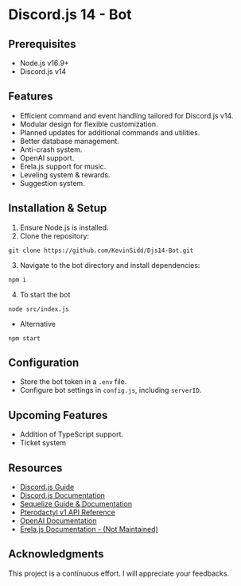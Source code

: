 # Discord.js 14 - Bot

## Prerequisites
- Node.js v16.9+
- Discord.js v14

## Features
- Efficient command and event handling tailored for Discord.js v14.
- Modular design for flexible customization.
- Planned updates for additional commands and utilities.
- Better database management.
- Anti-crash system.
- OpenAI support.
- Erela.js support for music.
- Leveling system & rewards.
- Suggestion system.

## Installation & Setup
1. Ensure Node.js is installed.
2. Clone the repository:
```
git clone https://github.com/KevinSidd/Djs14-Bot.git
```
3. Navigate to the bot directory and install dependencies:
```
npm i
```
4. To start the bot
```
node src/index.js
```
- Alternative
```
npm start
```

## Configuration
- Store the bot token in a `.env` file.
- Configure bot settings in `config.js`, including `serverID`.

## Upcoming Features
- Addition of TypeScript support.
- Ticket system

## Resources
- [Discord.js Guide](https://discordjs.guide/#before-you-begin)
- [Discord.js Documentation](https://discord.js.org/docs/packages/discord.js/main)
- [Sequelize Guide & Documentation](https://sequelize.org/docs/v6/getting-started/)
- [Pterodactyl v1 API Reference](https://dashflo.net/docs/api/pterodactyl/v1/)
- [OpenAI Documentation](https://platform.openai.com/docs/introduction)
- [Erela.js Documentation - (Not Maintained)](https://guides.menudocs.org/topics/erelajs/)

## Acknowledgments
This project is a continuous effort. I will appreciate your feedbacks.
